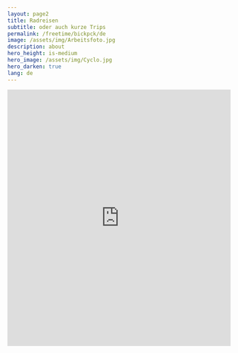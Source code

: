 ```yaml
---
layout: page2
title: Radreisen
subtitle: oder auch kurze Trips
permalink: /freetime/bickpck/de
image: /assets/img/Arbeitsfoto.jpg
description: about
hero_height: is-medium
hero_image: /assets/img/Cyclo.jpg
hero_darken: true 
lang: de
---
```

<iframe src="https://www.komoot.de/user/1772003613430/embed?planned_tours=1" width="100%" height="580" frameborder="0" scrolling="no"></iframe>